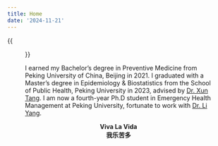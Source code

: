 ```yaml
---
title: Home
date: '2024-11-21'
---
```


{{<figure src="/media/me.jpg" title="Me in Sichuan, China in 2023 summer" width="200">}}

I earned my Bachelor’s degree in Preventive Medicine from Peking University of China, Beijing in 2021. I graduated with a Master’s degree in Epidemiology & Biostatistics from the School of Public Health, Peking University in 2023, advised by [Dr. Xun Tang](https://sph.pku.edu.cn/info/1181/3599.htm). I am now a fourth-year Ph.D student in Emergency Health Management at Peking University, fortunate to work with [Dr. Li Yang](https://sph.pku.edu.cn/info/1533/4282.htm).

<center><strong>Viva La Vida</strong></center>
<center><strong>我乐苦多</strong></center>